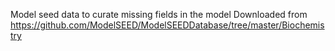 Model seed data to curate missing fields in the model
Downloaded from https://github.com/ModelSEED/ModelSEEDDatabase/tree/master/Biochemistry
